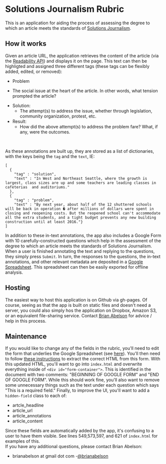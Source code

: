 Solutions Journalism Rubric
===========================

This is an application for aiding the process of assessing the degree to which an article meets the standards of [Solutions Journalism](http://solutionsjournalism.org/).
<br/>

## How it works
Given an article URL, the application retrieves the content of the article (via the [Readability API](http://www.readability.com/developers/api)) and displays it on the page.  This text can then be highligted and assigned three different tags (these tags can be flexibly added, edited, or removed):

 - Problem
  * The social issue at the heart of the article. In other words, what tension prompted the article?
- Solution:
  * The attempt(s) to address the issue, whether through legislation, community organization, protest, etc.
- Result:
  * How did the above attempt(s) to address the problem fare?  What, if any, were the outcomes.
<br/>

As these annotations are built up, they are stored as a list of dictionaries, with the keys being the `tag` and the `text`, IE:

```
[
  {
    "tag" : "solution",
    "text" : "In West and Northeast Seattle, where the growth is largest, class sizes are up and some teachers are leading classes in cafeterias  and auditoriums."
  },
  {
    "tag" : "problem",
    "text" : "By next year, about half of the 12 shuttered schools will be back in operation � after millions of dollars were spent in closing and reopening costs. But the reopened school can't accommodate all the extra students, and a tight budget prevents any new building construction until at least 2016."}
]
```

In addition to these in-text annotations, the app also includes a Google Form with 10 carefully-constructed questions which help in the assessment of the degree to which an article meets the standards of Solutions Journalism.
<br/>
When a user is finished annotating the text and replying to the questions, they simply press `Submit`.  In turn, the responses to the questions, the in-text annotations, and other relevant metadata are deposited in a [Google Spreadsheet](https://docs.google.com/spreadsheet/ccc?key=0An9Q5Mkz4lG7dEtXanVWVUo1ZjE0R0UxcjhUM2I2aFE&usp=drive_web#gid=0).  This spreadsheet can then be easily exported for offline analysis.

## Hosting
The easiest way to host this application is on Github via gh-pages.  Of course, seeing as that the app is built on static files and doesn't need a server, you could also simply hos the application on Dropbox, Amazon S3, or an equivalent file-sharing service. Contact [Brian Abelson](mailto:brianabelson@gmail.com) for advice / help in this process.


## Maintenance
If you would like to change any of the fields in the rubric, you'll need to edit the form that underlies the Google Spreadsheet (see [here](https://docs.google.com/forms/d/13EyHZbX1Ln3M4Wqrl1dl8C8qiLt8cjL4ip00A016MI8/edit)).  You'll then need to follow [these instructions](http://www.immersionmedia.com/blog/customizing-and-styling-google-forms/) to extract the correct HTML from this form.  With this updated HTML, you'll want to go into `index.html` and overwrite everything inside of `<div id="form-container">`.  This is identified in the document with two comments: "BEGINNING OF GOOGLE FORM" and "END OF GOOGLE FORM".  While this should work fine, you'll also want to remove some unnecessary things such as the text under each question which says "This is a required field." Finally, to improve the UI, you'll want to add a `hidden-field` class to each of:

- artcle_headline
- article_url
- article_annotations
- article_content

Since these fields are automatically added by the app, it's confusing to a user to have them visible. See lines 549,573,597, and 621 of `index.html` for examples of this. 
<br/>
If you have any additional questions, please contact Brian Abelson:
  - brianabelson at gmail dot com
  -[@brianabelson](http://www.twitter.com/brianabelson)